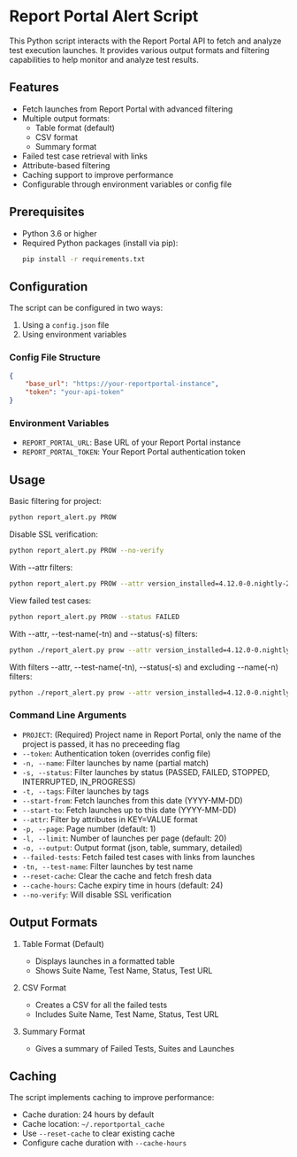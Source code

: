 # Report Portal Alert Script

This Python script interacts with the Report Portal API to fetch and analyze test execution launches. It provides various output formats and filtering capabilities to help monitor and analyze test results.

## Features

- Fetch launches from Report Portal with advanced filtering
- Multiple output formats:
  - Table format (default)
  - CSV format
  - Summary format
- Failed test case retrieval with links
- Attribute-based filtering
- Caching support to improve performance
- Configurable through environment variables or config file

## Prerequisites

- Python 3.6 or higher
- Required Python packages (install via pip):
  ```bash
  pip install -r requirements.txt
  ```

## Configuration

The script can be configured in two ways:
1. Using a `config.json` file
2. Using environment variables

### Config File Structure
```json
{
    "base_url": "https://your-reportportal-instance",
    "token": "your-api-token"
}
```

### Environment Variables
- `REPORT_PORTAL_URL`: Base URL of your Report Portal instance
- `REPORT_PORTAL_TOKEN`: Your Report Portal authentication token

## Usage

Basic filtering for project:
```bash
python report_alert.py PROW
```

Disable SSL verification:
```bash
python report_alert.py PROW --no-verify
```

With --attr filters:
```bash
python report_alert.py PROW --attr version_installed=4.12.0-0.nightly-2025-01-25-135326   
```

View failed test cases:
```bash
python report_alert.py PROW --status FAILED 
```

With --attr, --test-name(-tn) and --status(-s) filters:
```bash
python ./report_alert.py prow --attr version_installed=4.12.0-0.nightly-2025-01-25-135326 --test-name installer --status FAILED  
```

With filters --attr, --test-name(-tn), --status(-s) and excluding --name(-n) filters:
```bash
python ./report_alert.py prow --attr version_installed=4.12.0-0.nightly-2025-01-25-135326 --test-name nstaller --status FAILED -n automated-release  
```

### Command Line Arguments

- `PROJECT`: (Required) Project name in Report Portal, only the name of the project is passed, it has no preceeding flag
- `--token`: Authentication token (overrides config file)
- `-n, --name`: Filter launches by name (partial match)
- `-s, --status`: Filter launches by status (PASSED, FAILED, STOPPED, INTERRUPTED, IN_PROGRESS)
- `-t, --tags`: Filter launches by tags
- `--start-from`: Fetch launches from this date (YYYY-MM-DD)
- `--start-to`: Fetch launches up to this date (YYYY-MM-DD)
- `--attr`: Filter by attributes in KEY=VALUE format
- `-p, --page`: Page number (default: 1)
- `-l, --limit`: Number of launches per page (default: 20)
- `-o, --output`: Output format (json, table, summary, detailed)
- `--failed-tests`: Fetch failed test cases with links from launches
- `-tn, --test-name`: Filter launches by test name
- `--reset-cache`: Clear the cache and fetch fresh data
- `--cache-hours`: Cache expiry time in hours (default: 24)
- `--no-verify`: Will disable SSL verification

## Output Formats

1. Table Format (Default)
   - Displays launches in a formatted table
   - Shows Suite Name, Test Name, Status, Test URL

2. CSV Format
   - Creates a CSV for all the failed tests
   - Includes Suite Name, Test Name, Status, Test URL

3. Summary Format
   - Gives a summary of Failed Tests, Suites and Launches

## Caching

The script implements caching to improve performance:
- Cache duration: 24 hours by default
- Cache location: `~/.reportportal_cache`
- Use `--reset-cache` to clear existing cache
- Configure cache duration with `--cache-hours`
